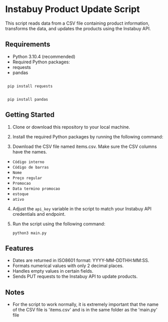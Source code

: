 # Instabuy Product Update Script

This script reads data from a CSV file containing product information, transforms the data, and updates the products using the Instabuy API.

## Requirements

- Python 3.10.4 (recommended)
- Required Python packages:
- requests
- pandas
```

 pip install requests

```
```

 pip install pandas

```

## Getting Started

1. Clone or download this repository to your local machine.

2. Install the required Python packages by running the following command:

3. Download the CSV file named items.csv. Make sure the CSV columns have the names.
- `Código interno`  
- `Código de barras`
- `Nome`
- `Preço regular`
- `Promocao`
- `Data termino promocao`
- `estoque`
- `ativo`

4. Adjust the `api_key` variable in the script to match your Instabuy API credentials and endpoint.

5. Run the script using the following command:

   `python3 main.py`


## Features

- Dates are returned in ISO8601 format: YYYY-MM-DDTHH:MM:SS.
- Formats numerical values with only 2 decimal places.
- Handles empty values in certain fields.
- Sends PUT requests to the Instabuy API to update products.

## Notes

- For the script to work normally, it is extremely important that the name of the CSV file is 'items.csv' and is in the same folder as the 'main.py' file




